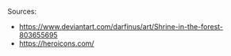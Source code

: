 Sources:

- https://www.deviantart.com/darfinus/art/Shrine-in-the-forest-803655695
- https://heroicons.com/
